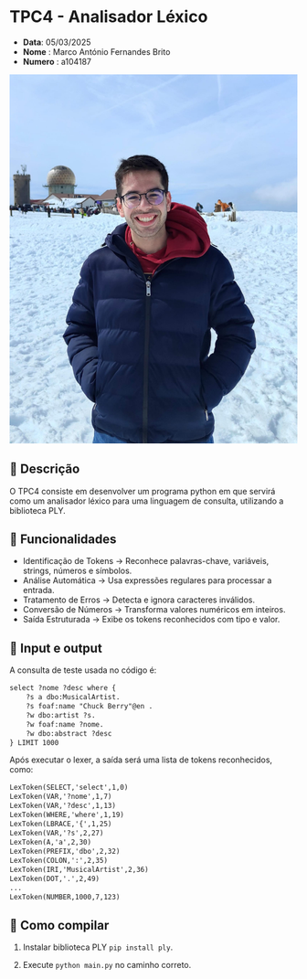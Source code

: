 # TPC4 - Analisador Léxico

- **Data**: 05/03/2025
- **Nome** : Marco António Fernandes Brito
- **Numero** : a104187

 ![104187](/img/104187.png)

## 📌 Descrição
O TPC4 consiste em desenvolver um programa python em que servirá como um analisador léxico para uma linguagem de consulta, utilizando a biblioteca PLY.

## 📌 Funcionalidades

- Identificação de Tokens → Reconhece palavras-chave, variáveis, strings, números e símbolos.
- Análise Automática → Usa expressões regulares para processar a entrada.
- Tratamento de Erros → Detecta e ignora caracteres inválidos.
- Conversão de Números → Transforma valores numéricos em inteiros.
- Saída Estruturada → Exibe os tokens reconhecidos com tipo e valor.


## 📌 Input e output

A consulta de teste usada no código é:

```
select ?nome ?desc where {
    ?s a dbo:MusicalArtist.
    ?s foaf:name "Chuck Berry"@en .
    ?w dbo:artist ?s.
    ?w foaf:name ?nome.
    ?w dbo:abstract ?desc
} LIMIT 1000
```
Após executar o lexer, a saída será uma lista de tokens reconhecidos, como:

```
LexToken(SELECT,'select',1,0)
LexToken(VAR,'?nome',1,7)
LexToken(VAR,'?desc',1,13)
LexToken(WHERE,'where',1,19)
LexToken(LBRACE,'{',1,25)
LexToken(VAR,'?s',2,27)
LexToken(A,'a',2,30)
LexToken(PREFIX,'dbo',2,32)
LexToken(COLON,':',2,35)
LexToken(IRI,'MusicalArtist',2,36)
LexToken(DOT,'.',2,49)
...
LexToken(NUMBER,1000,7,123)
```



## 📌 Como compilar 

1. Instalar biblioteca PLY ```pip install ply```.

2. Execute ```python main.py``` no caminho correto.

